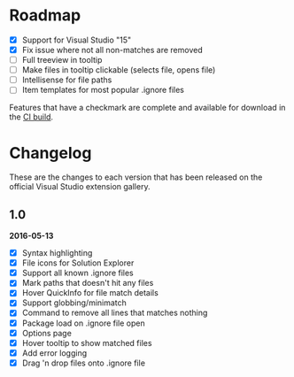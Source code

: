 # Roadmap

- [x] Support for Visual Studio "15"
- [x] Fix issue where not all non-matches are removed
- [ ] Full treeview in tooltip
- [ ] Make files in tooltip clickable (selects file, opens file)
- [ ] Intellisense for file paths
- [ ] Item templates for most popular .ignore files

Features that have a checkmark are complete and available for
download in the
[CI build](http://vsixgallery.com/extension/7ac24965-ea21-4108-9cac-6e46394aaaef/).

# Changelog

These are the changes to each version that has been released
on the official Visual Studio extension gallery.

## 1.0

**2016-05-13**

- [x] Syntax highlighting
- [x] File icons for Solution Explorer
- [x] Support all known .ignore files
- [x] Mark paths that doesn't hit any files
- [x] Hover QuickInfo for file match details
- [x] Support globbing/minimatch
- [x] Command to remove all lines that matches nothing
- [x] Package load on .ignore file open
- [x] Options page
- [x] Hover tooltip to show matched files 
- [x] Add error logging
- [x] Drag 'n drop files onto .ignore file